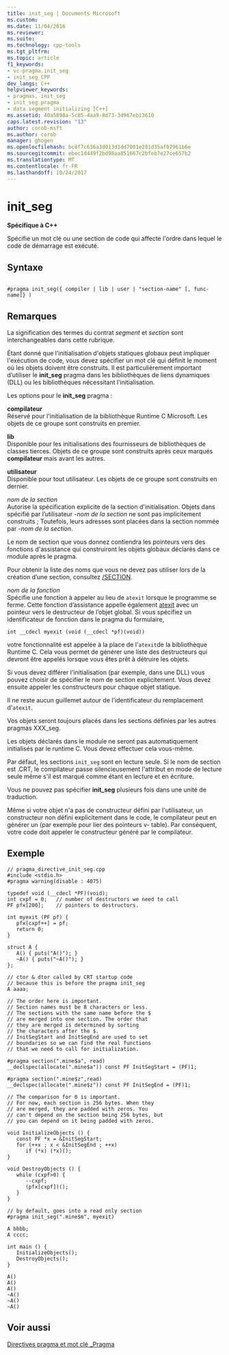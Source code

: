 ```yaml
---
title: init_seg | Documents Microsoft
ms.custom: 
ms.date: 11/04/2016
ms.reviewer: 
ms.suite: 
ms.technology: cpp-tools
ms.tgt_pltfrm: 
ms.topic: article
f1_keywords:
- vc-pragma.init_seg
- init_seg_CPP
dev_langs: C++
helpviewer_keywords:
- pragmas, init_seg
- init_seg pragma
- data segment initializing [C++]
ms.assetid: 40a5898a-5c85-4aa9-8d73-3d967eb13610
caps.latest.revision: "13"
author: corob-msft
ms.author: corob
manager: ghogen
ms.openlocfilehash: bc8f7c636a3d013d1dd7001e281d35af07961b6e
ms.sourcegitcommit: ebec1d449f2bd98aa851667c2bfeb7e27ce657b2
ms.translationtype: MT
ms.contentlocale: fr-FR
ms.lasthandoff: 10/24/2017
---
```

# <a name="initseg"></a>init_seg
**Spécifique à C++**  
  
 Spécifie un mot clé ou une section de code qui affecte l'ordre dans lequel le code de démarrage est exécuté.  
  
## <a name="syntax"></a>Syntaxe  
  
```  
  
#pragma init_seg({ compiler | lib | user | "section-name" [, func-name]} )  
```  
  
## <a name="remarks"></a>Remarques  
 La signification des termes du contrat *segment* et *section* sont interchangeables dans cette rubrique.  
  
 Étant donné que l'initialisation d'objets statiques globaux peut impliquer l'exécution de code, vous devez spécifier un mot clé qui définit le moment où les objets doivent être construits. Il est particulièrement important d’utiliser le **init_seg** pragma dans les bibliothèques de liens dynamiques (DLL) ou les bibliothèques nécessitant l’initialisation.  
  
 Les options pour le **init_seg** pragma :  
  
 **compilateur**  
 Réservé pour l'initialisation de la bibliothèque Runtime C Microsoft. Les objets de ce groupe sont construits en premier.  
  
 **lib**  
 Disponible pour les initialisations des fournisseurs de bibliothèques de classes tierces. Objets de ce groupe sont construits après ceux marqués **compilateur** mais avant les autres.  
  
 **utilisateur**  
 Disponible pour tout utilisateur. Les objets de ce groupe sont construits en dernier.  
  
 *nom de la section*  
 Autorise la spécification explicite de la section d'initialisation. Objets dans spécifié par l’utilisateur *-nom de la section* ne sont pas implicitement construits ; Toutefois, leurs adresses sont placées dans la section nommée par *-nom de la section*.  
  
 Le nom de section que vous donnez contiendra les pointeurs vers des fonctions d'assistance qui construiront les objets globaux déclarés dans ce module après le pragma.  
  
 Pour obtenir la liste des noms que vous ne devez pas utiliser lors de la création d’une section, consultez [/SECTION](../build/reference/section-specify-section-attributes.md).  
  
 *nom de la fonction*  
 Spécifie une fonction à appeler au lieu de `atexit` lorsque le programme se ferme. Cette fonction d’assistance appelle également [atexit](../c-runtime-library/reference/atexit.md) avec un pointeur vers le destructeur de l’objet global. Si vous spécifiez un identificateur de fonction dans le pragma du formulaire,  
  
```  
int __cdecl myexit (void (__cdecl *pf)(void))  
```  
  
 votre fonctionnalité est appelée à la place de l'`atexit`de la bibliothèque Runtime C. Cela vous permet de générer une liste des destructeurs qui devront être appelés lorsque vous êtes prêt à détruire les objets.  
  
 Si vous devez différer l'initialisation (par exemple, dans une DLL) vous pouvez choisir de spécifier le nom de section explicitement. Vous devez ensuite appeler les constructeurs pour chaque objet statique.  
  
 Il ne reste aucun guillemet autour de l'identificateur du remplacement d'`atexit`.  
  
 Vos objets seront toujours placés dans les sections définies par les autres pragmas XXX_seg.  
  
 Les objets déclarés dans le module ne seront pas automatiquement initialisés par le runtime C. Vous devez effectuer cela vous-même.  
  
 Par défaut, les sections `init_seg` sont en lecture seule. Si le nom de section est .CRT, le compilateur passe silencieusement l'attribut en mode de lecture seule même s'il est marqué comme étant en lecture et en écriture.  
  
 Vous ne pouvez pas spécifier **init_seg** plusieurs fois dans une unité de traduction.  
  
 Même si votre objet n'a pas de constructeur défini par l'utilisateur, un constructeur non défini explicitement dans le code, le compilateur peut en générer un (par exemple pour lier des pointeurs v- table).  Par conséquent, votre code doit appeler le constructeur généré par le compilateur.  
  
## <a name="example"></a>Exemple  
  
```  
// pragma_directive_init_seg.cpp  
#include <stdio.h>  
#pragma warning(disable : 4075)  
  
typedef void (__cdecl *PF)(void);  
int cxpf = 0;   // number of destructors we need to call  
PF pfx[200];    // pointers to destructors.  
  
int myexit (PF pf) {  
   pfx[cxpf++] = pf;  
   return 0;  
}  
  
struct A {  
   A() { puts("A()"); }  
   ~A() { puts("~A()"); }  
};  
  
// ctor & dtor called by CRT startup code   
// because this is before the pragma init_seg  
A aaaa;   
  
// The order here is important.  
// Section names must be 8 characters or less.  
// The sections with the same name before the $  
// are merged into one section. The order that  
// they are merged is determined by sorting  
// the characters after the $.  
// InitSegStart and InitSegEnd are used to set  
// boundaries so we can find the real functions  
// that we need to call for initialization.  
  
#pragma section(".mine$a", read)  
__declspec(allocate(".mine$a")) const PF InitSegStart = (PF)1;  
  
#pragma section(".mine$z",read)  
__declspec(allocate(".mine$z")) const PF InitSegEnd = (PF)1;  
  
// The comparison for 0 is important.  
// For now, each section is 256 bytes. When they  
// are merged, they are padded with zeros. You  
// can't depend on the section being 256 bytes, but  
// you can depend on it being padded with zeros.  
  
void InitializeObjects () {  
   const PF *x = &InitSegStart;  
   for (++x ; x < &InitSegEnd ; ++x)  
      if (*x) (*x)();  
}  
  
void DestroyObjects () {  
   while (cxpf>0) {  
      --cxpf;  
      (pfx[cxpf])();  
   }  
}  
  
// by default, goes into a read only section  
#pragma init_seg(".mine$m", myexit)  
  
A bbbb;   
A cccc;  
  
int main () {  
   InitializeObjects();  
   DestroyObjects();  
}  
```  
  
```Output  
A()  
A()  
A()  
~A()  
~A()  
~A()  
```  
  
## <a name="see-also"></a>Voir aussi  
 [Directives pragma et mot clé _Pragma](../preprocessor/pragma-directives-and-the-pragma-keyword.md)